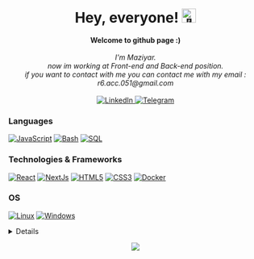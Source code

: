 <h1 align="center">Hey, everyone! <img src="https://github-production-user-asset-6210df.s3.amazonaws.com/24524555/238178097-766d336d-b87d-44ba-807c-c51de2bc6b4d.gif" width="28px" alt="👋"></h1>

<p align="center">
    <b>Welcome to github page :)</b><br><br>
    <i>
        I'm Maziyar.<br>
        now im working at Front-end and Back-end position.<br>
        if you want to contact with me you can contact me with my email : r6.acc.051@gmail.com<br>
    </i><br>
    <a href="https://www.linkedin.com/in/maziyar-isanezhad-508a57276/">
        <img src="https://img.shields.io/badge/LinkedIn-blue?style=flat-square&logo=linkedin" alt="LinkedIn">
    </a>
    <a href="https://t.me/Maziyar_red0x">
        <img src="https://img.shields.io/badge/Telegram-blue?style=flat-square&logo=telegram" alt="Telegram">
    </a>
</p>

### Languages
[![JavaScript](https://img.shields.io/badge/javascript-black?style=for-the-badge&logo=javascript)](https://github.com/maziyar-redox)
[![Bash](https://img.shields.io/badge/bash-black?style=for-the-badge&logo=gnu-bash&logoColor=white)](https://github.com/maziyar-redox)
[![SQL](https://img.shields.io/badge/sql-black?style=for-the-badge&logo=mysql)](https://github.com/maziyar-redox)

### Technologies & Frameworks
[![React](https://img.shields.io/badge/react-black?style=for-the-badge&logo=react)](https://github.com/maziyar-redox)
[![NextJs](https://img.shields.io/badge/nextjs-black?style=for-the-badge)](https://github.com/maziyar-redox)
[![HTML5](https://img.shields.io/badge/html5-black?style=for-the-badge&logo=html5)](https://github.com/maziyar-redox)
[![CSS3](https://img.shields.io/badge/css3-black?style=for-the-badge&logo=css3)](https://github.com/maziyar-redox)
[![Docker](https://img.shields.io/badge/docker-black?style=for-the-badge&logo=docker)](https://github.com/maziyar-redox)

### OS
[![Linux](https://img.shields.io/badge/linux-black?style=for-the-badge&logo=Linux)](https://github.com/maziyar-redox)
[![Windows](https://img.shields.io/badge/Windows-black?style=for-the-badge&logo=Windows)](https://github.com/maziyar-redox)

<details>
<p align="center">
  <a href="https://github.com/maziyar-redox">
    <img src="http://github-profile-summary-cards.vercel.app/api/cards/profile-details?username=maziyar-redox&theme=nord_dark" />
  </a>
  <a href="https://github.com/maziyar-redox">
    <img src="http://github-profile-summary-cards.vercel.app/api/cards/repos-per-language?username=maziyar-redox&theme=nord_dark" />
  </a>
  <a href="https://github.com/maziyar-redox">
    <img src="http://github-profile-summary-cards.vercel.app/api/cards/most-commit-language?username=maziyar-redox&theme=nord_dark" />
  </a>
  <a href="https://github.com/maziyar-redox">
    <img src="http://github-profile-summary-cards.vercel.app/api/cards/stats?username=maziyar-redox&theme=nord_dark" />
  </a>
</p>
</details>

<p align="center">
  <a href="https://github.com/maziyar-redox">
    <img src="https://komarev.com/ghpvc/?username=maziyar-redox&color=blue&style=flat)" />
  </a>
</p>
